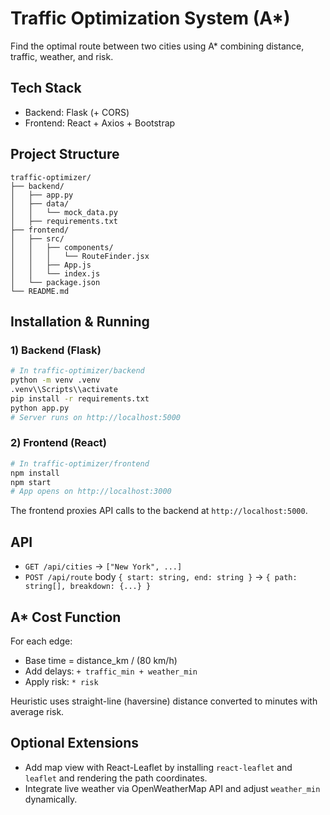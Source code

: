 # Traffic Optimization System (A*)

Find the optimal route between two cities using A* combining distance, traffic, weather, and risk.

## Tech Stack
- Backend: Flask (+ CORS)
- Frontend: React + Axios + Bootstrap

## Project Structure
```
traffic-optimizer/
├── backend/
│   ├── app.py
│   ├── data/
│   │   └── mock_data.py
│   ├── requirements.txt
├── frontend/
│   ├── src/
│   │   ├── components/
│   │   │   └── RouteFinder.jsx
│   │   ├── App.js
│   │   └── index.js
│   └── package.json
└── README.md
```

## Installation & Running

### 1) Backend (Flask)
```bash
# In traffic-optimizer/backend
python -m venv .venv
.venv\\Scripts\\activate
pip install -r requirements.txt
python app.py
# Server runs on http://localhost:5000
```

### 2) Frontend (React)
```bash
# In traffic-optimizer/frontend
npm install
npm start
# App opens on http://localhost:3000
```

The frontend proxies API calls to the backend at `http://localhost:5000`.

## API
- `GET /api/cities` -> `["New York", ...]`
- `POST /api/route` body `{ start: string, end: string }` -> `{ path: string[], breakdown: {...} }`

## A* Cost Function
For each edge:
- Base time = distance_km / (80 km/h)
- Add delays: `+ traffic_min + weather_min`
- Apply risk: `* risk`

Heuristic uses straight-line (haversine) distance converted to minutes with average risk.

## Optional Extensions
- Add map view with React-Leaflet by installing `react-leaflet` and `leaflet` and rendering the path coordinates.
- Integrate live weather via OpenWeatherMap API and adjust `weather_min` dynamically.
